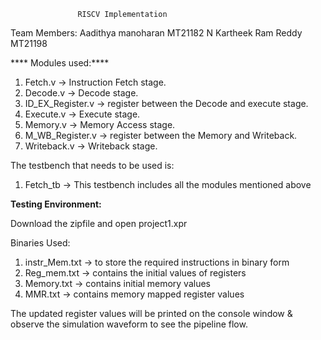 
                   RISCV Implementation

Team Members:
Aadithya manoharan MT21182
N Kartheek Ram Reddy MT21198


**** Modules used:****

1. Fetch.v             -> Instruction Fetch stage.
2. Decode.v            -> Decode stage.
3. ID_EX_Register.v    -> register between the Decode and execute stage.
4. Execute.v           -> Execute stage.
5. Memory.v            -> Memory Access stage.
6. M_WB_Register.v     -> register between the Memory and Writeback.
7. Writeback.v        -> Writeback stage.


The testbench that needs to be used is:
1. Fetch_tb   -> This testbench includes all the modules mentioned above


**Testing Environment:**

Download the zipfile and open project1.xpr

Binaries Used:
1. instr_Mem.txt    -> to store the required instructions in binary form
2. Reg_mem.txt      -> contains the initial values of registers  
3. Memory.txt       -> contains initial memory values
4. MMR.txt          -> contains memory mapped register values  

The updated register values will be printed on the console window & observe the simulation waveform to see the pipeline flow.

